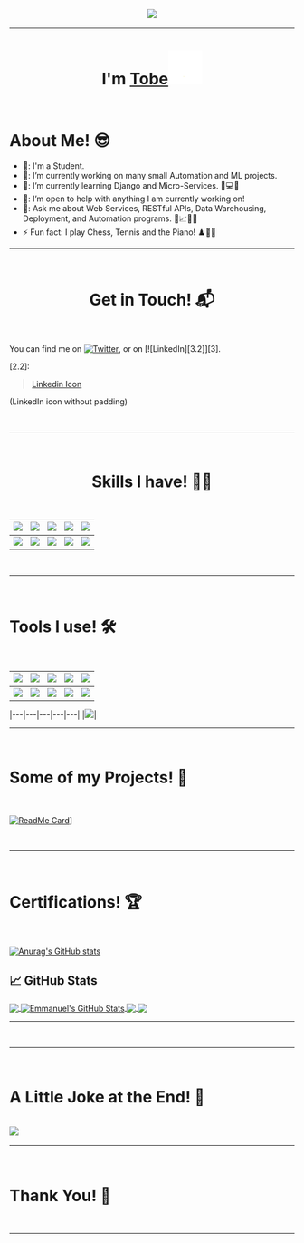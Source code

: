 <p align="center">
  <img src="https://miro.medium.com/max/2048/1*OohqW5DGh9CQS4hLY5FXzA.png" height="230"/>
</p>
<hr>
<h1 align="center">I'm <a href="https://github.com/TobeTek">Tobe<a><img src="https://github.com/Kathryn-Jie/Kathryn-Jie/blob/main/wave.gif" width="60px"/></h1>
<Br>
<h1>About Me! 😎</h1>

- 🏫: I'm a Student.
- 🔭: I’m currently working on many small Automation and ML projects.
- 🌱: I’m currently learning Django and Micro-Services. 🧠💻🌐
- 🤝: I’m open to help with anything I am currently working on!
- 💬: Ask me about Web Services, RESTful APIs, Data Warehousing, Deployment, and Automation programs. 📡📈🤖🧠
- ⚡  Fun fact: I play Chess, Tennis and the Piano! ♟️🎾🎹
  
<hr>
<Br>
<h1 align="center">Get in Touch! 📬</h1>
<Br>
<p align="center">
<!-- Actual text -->

You can find me on [![Twitter][1.2]][1], or on [![LinkedIn][3.2]][3].

<!-- Icons -->

[1.2]: http://i.imgur.com/wWzX9uB.png (twitter icon without padding)
[2.2]: <blockquote class="imgur-embed-pub" lang="en" data-id="a/WLO1O"  ><a href="//imgur.com/a/WLO1O">Linkedin Icon</a></blockquote><script async src="//s.imgur.com/min/embed.js" charset="utf-8"></script> (LinkedIn icon without padding)

<!-- Links to your social media accounts -->

[1]: https://twitter.com/Martin_Heinz_
[2]: https://www.linkedin.com/in/heinz-martin/
</p>
  
<Br>
<hr>
<Br>
<h1 align="center">Skills I have! 🤸‍♂</h1>
<Br>
  
|![](https://img.shields.io/badge/Machine%20Learning-brightgreen?style=for-the-badge)|![](https://img.shields.io/badge/ML-Supervized%20Learning-brightgreen?style=for-the-badge)|![](https://img.shields.io/badge/ML-Unsupervized%20Learning-brightgreen?style=for-the-badge)|![](https://img.shields.io/badge/Web%20Scraping-red?style=for-the-badge)|![](https://img.shields.io/badge/Dashboards-red?style=for-the-badge)|
|---|---|---|---|---|
|![](https://img.shields.io/badge/Data%20Science-blue?style=for-the-badge)|![](https://img.shields.io/badge/DS-Data%20Cleaning-blue?style=for-the-badge)|![](https://img.shields.io/badge/DS-Data%20Analysis-blue?style=for-the-badge)|![](https://img.shields.io/badge/DS-Data%20Visualization-blue?style=for-the-badge)|![](https://img.shields.io/badge/And%20More!-yellow?style=for-the-badge)|
  
  
<Br>
<hr>
<Br>
<h1>Tools I use! 🛠️</h1>
<Br>
 
|![](https://img.shields.io/badge/Python-FFD43B?style=for-the-badge&logo=python&logoColor=darkgreen)|![](https://img.shields.io/badge/TensorFlow-FF6F00?style=for-the-badge&logo=TensorFlow&logoColor=white)|![](https://img.shields.io/badge/scikit_learn-F7931E?style=for-the-badge&logo=scikit-learn&logoColor=white)|![](https://img.shields.io/badge/Keras-D00000?style=for-the-badge&logo=Keras&logoColor=white)|![](https://img.shields.io/badge/Jupyter-F37626.svg?&style=for-the-badge&logo=Jupyter&logoColor=white)|
|---|---|---|---|---|
|![](https://img.shields.io/badge/conda-342B029.svg?&style=for-the-badge&logo=anaconda&logoColor=white)|![](https://img.shields.io/badge/Pandas-2C2D72?style=for-the-badge&logo=pandas&logoColor=white)|![](https://img.shields.io/badge/Numpy-777BB4?style=for-the-badge&logo=numpy&logoColor=white)|![](https://img.shields.io/badge/Plotly-239120?style=for-the-badge&logo=plotly&logoColor=white)|![](https://img.shields.io/badge/And%20More!-yellow?style=for-the-badge)|
  
|---|---|---|---|---|
 |![](https://img.shields.io/badge/Code-Python-informational?style=flat&logo=data:image/svg%2bxml;base64,<BASE64_DATA)|
<Br>
<hr>
<Br>
<h1>Some of my Projects! 🎨</h1>
<Br>
  
[![ReadMe Card](https://github-readme-stats.vercel.app/api/pin/?username=TobeTek&repo=MediAid-backend-PJT-50)](https://github.com/TobeTek/MediAid-backend-pjt-50)]

<Br>
<hr>
<Br>
<h1>Certifications! 🏆</h1>
<Br>
  
[![Anurag's GitHub stats](https://github-readme-stats.vercel.app/api?username=TobeTek&count_private=true)](https://github.com/TobeTek/TobeTek)

## &#x1f4c8; GitHub Stats

<a href="https://github.com/TobeTek/TobeTek">
  <img align="center" src="https://github-readme-stats.vercel.app/api/top-langs/?username=TobeTek&count_private=true&title_color=ffffff&text_color=c9cacc&icon_color=2bbc8a&bg_color=1d1f21&langs_count=3" />
</a>
<a href="https://github.com/TobeTek/TobeTek">
  <img align="center" src="https://github-readme-stats.vercel.app/api?username=TobeTek&show_icons=true&line_height=27&count_private=true&title_color=ffffff&text_color=c9cacc&icon_color=2bbc8a&bg_color=1d1f21" alt="Emmanuel's GitHub Stats" />
</a>

<a href="https://github.com/TobeTek/MediAid-backend-pjt-50">
  <img align="center" src="https://github-readme-stats.vercel.app/api/pin/?username=TobeTek&repo=MediAid-backend-pjt-50&count_private=true&title_color=ffffff&text_color=c9cacc&icon_color=2bbc8a&bg_color=1d1f21" />
</a>


<a href="https://github.com/TobeTek/MediAid-backend-pjt-50">
  <img align="center" src="https://github-readme-stats.vercel.app/api/pin/?username=TobeTek&count_private=true&repo=MediAid-backend-pjt-50&title_color=ffffff&text_color=c9cacc&icon_color=2bbc8a&bg_color=1d1f21" />
</a> 
  <Br>
<hr>
<Br>

<hr>
<Br>
<h1>A Little Joke at the End! 🤣</h1>
<Br>
  
<img src="https://ih1.redbubble.net/image.471887531.0381/raf,750x1000,075,t,000000:44f0b734a5.u4.jpg"/>
  
  
  
<Br>
<hr>
<Br>
<h1>Thank You! 🤵 </h1>
<Br>

------
  
<!--Thanks @ Arygam(https://github.com/Aryagm) -->

